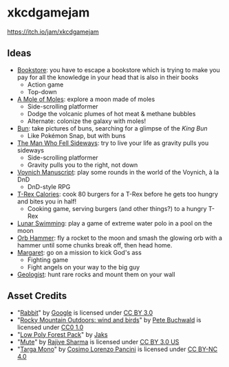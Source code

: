 # xkcdgamejam
https://itch.io/jam/xkcdgamejam

## Ideas

* [Bookstore](https://xkcd.com/294/): you have to escape a bookstore which is trying to make you pay for all the knowledge in your head that is also in their books
  + Action game
  + Top-down
* [A Mole of Moles](https://what-if.xkcd.com/4/): explore a moon made of moles
  + Side-scrolling platformer
  + Dodge the volcanic plumes of hot meat & methane bubbles
  + Alternate: colonize the galaxy with moles!
* [Bun](https://xkcd.com/1682/): take pictures of buns, searching for a glimpse of the _King Bun_
  + Like Pokémon Snap, but with buns
* [The Man Who Fell Sideways](https://xkcd.com/417/): try to live your life as gravity pulls you sideways
  + Side-scrolling platformer
  + Gravity pulls you to the right, not down
* [Voynich Manuscript](https://xkcd.com/593/): play some rounds in the world of the Voynich, à la DnD
  + DnD-style RPG
* [T-Rex Calories](https://what-if.xkcd.com/78/): cook 80 burgers for a T-Rex before he gets too hungry and bites you in half!
  + Cooking game, serving burgers (and other things?) to a hungry T-Rex
* [Lunar Swimming](https://what-if.xkcd.com/124/): play a game of extreme water polo in a pool on the moon
* [Orb Hammer](https://xkcd.com/1436/): fly a rocket to the moon and smash the glowing orb with a hammer until some chunks break off, then head home.
* [Margaret](https://xkcd.com/1544/): go on a mission to kick God's ass
  + Fighting game
  + Fight angels on your way to the big guy
* [Geologist](https://xkcd.com/1198/): hunt rare rocks and mount them on your wall

## Asset Credits

* "[Rabbit](https://poly.google.com/view/dyeBDJxhDwP)" by [Google](https://poly.google.com/user/4aEd8rQgKu2) is licensed under [CC BY 3.0](https://creativecommons.org/licenses/by/3.0/)
* "[Rocky Mountain Outdoors: wind and birds](https://freesound.org/people/petebuchwald/sounds/288899/)" by [Pete Buchwald](http://www.petebuchwald.com/) is licensed under [CC0 1.0](https://creativecommons.org/publicdomain/zero/1.0/)
* "[Low Poly Forest Pack](https://jaks.itch.io/lowpolyforestpack)" by [Jaks](https://jaks.itch.io/)
* "[Mute](https://thenounproject.com/search/?q=mute&i=1365422)" by [Rajive Sharma](https://thenounproject.com/rajive.sharma/) is licensed under [CC BY 3.0 US](https://creativecommons.org/licenses/by/3.0/us/)
* "[Targa Mono](http://www.zetafonts.com/targa-monospace)" by [Cosimo Lorenzo Pancini](http://www.cosimolorenzopancini.com/) is licensed under [CC BY-NC 4.0](https://creativecommons.org/licenses/by-nc/4.0/)
